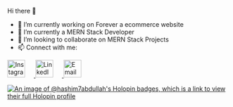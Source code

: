 Hi there 👋

- 🔭 I’m currently working on Forever a ecommerce website
- 🌱 I’m currently a MERN Stack Developer
- 👯 I’m looking to collaborate on MERN Stack Projects
- 📫 Connect with me:

<a href="https://instagram.com/ha5hiim" target="_blank">
  <img src="https://img.icons8.com/fluency/48/000000/instagram-new.png" alt="Instagram" style="width:40px; height:40px; margin-right:20px;"/>
</a>
<a href="https://linkedin.com/in/hashim-abdullah-1a0b3a30b" target="_blank">
  <img src="https://img.icons8.com/fluency/48/000000/linkedin.png" alt="LinkedIn" style="width:40px; height:40px; margin-right:20px;"/>
</a>
<a href="mailto:hashim7abdullah7@gmail.com">
  <img src="https://img.icons8.com/color/48/000000/gmail-new.png" alt="Email" style="width:40px; height:40px;"/>
</a>

[![An image of @hashim7abdullah's Holopin badges, which is a link to view their full Holopin profile](https://holopin.me/hashim7abdullah)](https://holopin.io/@hashim7abdullah)

